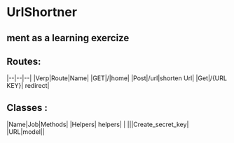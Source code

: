 # UrlShortner

## ment as a learning exercize

## Routes:

|--|--|--|
|Verp|Route|Name|
|GET|/|home|
|Post|/url|shorten Url|
|Get|/{URL KEY}| redirect|


## Classes : 

|Name|Job|Methods|
|Helpers| helpers| |
|||Create_secret_key|
|URL|model||
